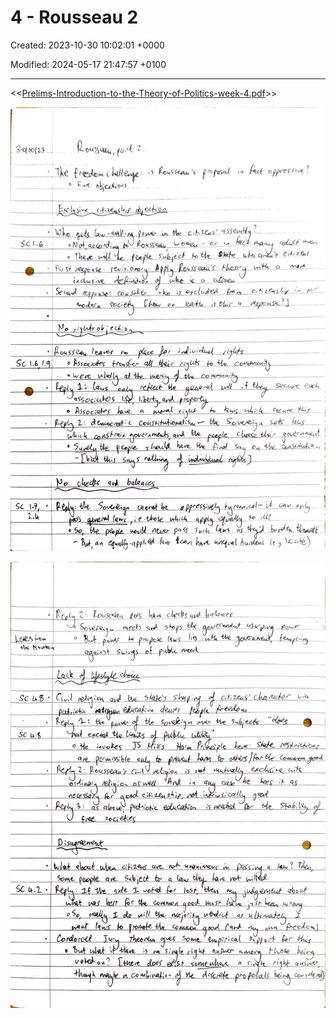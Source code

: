 # 4 - Rousseau 2

Created: 2023-10-30 10:02:01 +0000

Modified: 2024-05-17 21:47:57 +0100

---

<<[Prelims-Introduction-to-the-Theory-of-Politics-week-4.pdf](../../media/Prelims-Introduction-to-the-Theory-of-Politics-week-4.pdf)>>



![](../../media/Year-1-Theory-4---Rousseau-2-image1.jpeg)



![](../../media/Year-1-Theory-4---Rousseau-2-image2.jpeg)




